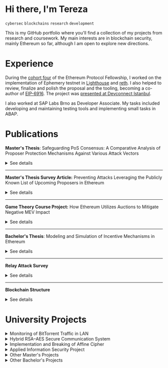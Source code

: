 # Hi there, I'm Tereza
`cybersec` `blockchains` `research` `development`

This is my GitHub portfolio where you'll find a collection of my projects from research and coursework.
My main interests are in blockchain security, mainly Ethereum so far, although I am open to explore new directions.

# Experience
During the [cohort four](https://github.com/eth-protocol-fellows/cohort-four) of the Ethereum Protocol Fellowship, I worked on the implementation of Ephemery testnet in [Lighthouse](https://github.com/terezaburianova/lighthouse) and [reth](https://github.com/terezaburianova/reth). I also helped to review, finalize and polish the proposal and the tooling, becoming a co-author of [EIP-6916](https://eips.ethereum.org/EIPS/eip-6916). The project was [presented at Devconnect Istanbul](https://streameth.org/65a90bf27932ebe436ba9348/watch?session=65b8f8cca5b2d09b88ec0f02).

I also worked at SAP Labs Brno as Developer Associate. My tasks included developing and maintaining testing tools and implementing small tasks in ABAP.

# Publications

**Master's Thesis**: 
Safeguarding PoS Consensus: A Comparative Analysis of Proposer Protection Mechanisms Against Various Attack Vectors
<details>
<summary>See details
</summary>

- `English` `Rust`
- [Thesis](https://www.vut.cz/en/students/final-thesis/detail/164846) | [Implementation](https://github.com/terezaburianova/leader-election-sim)
- Presented at [Excel@FIT](https://excel.fit.vutbr.cz/sbornik/) and [ETHPrague](https://ethprague.com/schedule?talk=1207-poster-session)
- Dean's Award for Excellent Master's Thesis
- **Abstract:** The thesis deals with proposer protection mechanisms in the Ethereum Proof-of-Stake consensus. The aim is to introduce the principles and possible weaknesses of the consensus mechanism, identify and investigate potential attack vectors targeting proposers, evaluate various proposer protection mechanisms and further investigate two selected mechanisms, Whisk and homomorphic sortition, by simulating their behaviour under different circumstances. For this purpose, a simulation framework was designed and several scenarios were proposed to test the security effectiveness of the mechanisms during the attack. Measurements were conducted to estimate the computational demand of both mechanisms. Finally, the results were discussed, the feasibility of the mechanisms was determined and topics for future research and improvements were suggested.

</details>

---
**Master's Thesis Survey Article:** Preventing Attacks Leveraging the Publicly Known List of Upcoming Proposers in Ethereum
<details>
<summary>See details</summary>

- `English`
- [Article](https://github.com/terezaburianova/terezaburianova/blob/390d19e9a0acc3fd6d5e9e49d22d01e12ad403d4/publications/DP_survey.pdf)
- **Abstract:** In the Ethereum PoS, the block proposers are known in advance and it is possible to obtain their IP addresses. This can lead to attacks like DoS, which can have negative impact on the network. The paper provides an overview of proposed and researched measures. The measures implemented partially or completely on the consensus layer include SSLE, like Whisk or Swap-or-Not SSLE, which generally manipulate a set of validators to hide the proposer’s identity. These solutions are feasible based on the concluded research but are too complex. SnSLE,
including the solution implemented in Algorand and the proposal adapted to Ethereum, select several proposers and choose one of them after their proposals. The anonymity set in these cases corresponds to the validator set, but fork-choice complications are introduced. The proposal for Polkadot is partially implemented on the network layer. It utilizes a construct called ring-VRF, which combines VRF and SNARKs. A solution implemented solely on the network layer, utilizing Dandelion++ and RLN to add a private pre-network, has also been included. Network layer solutions have too high latency based on an existing analysis and also are susceptible to attacks. The last solution is the distributed validators technology, where the obligations of one validator are distributed among several nodes. This solution is complex but increases the costs and requires a new type of client. The paper further describes the principle of each method, their drawbacks and points of further research, the methods are also
briefly compared based on various properties.
</details>

---
**Game Theory Course Project:** How Ethereum Utilizes Auctions to Mitigate Negative MEV Impact
<details>
<summary>See details</summary>

- `English`
- [Article](https://github.com/terezaburianova/terezaburianova/blob/38f0a98f03d3632e1cfc295fe191b01e3decdb3f/publications/THE.pdf)
- In Ethereum, MEV allows block proposers to increase their reward by ordering, including and excluding the transactions in the block. The profit gained from MEV can be significant. While MEV is an important part of many mechanisms, it can also have negative impact on the
consensus of PoS Ethereum. One of the mechanisms that has been proposed to mitigate these negative effects is the Proposer-Builder Separation (PBS). This project aims to generally describe the PBS mechanism and then take
a closer look at how the mechanism utilizes auctions. It describes the architecture of the PBS, analyses the blockspace auction of the MEV-Boost implementation and shortly introduces the Order Flow Auctions.
</details>

---
**Bachelor's Thesis**:
Modeling and Simulation of Incentive Mechanisms in Ethereum
<details>
<summary>
See details
</summary>

- `English` `Jupyter Notebook`
- [Thesis](https://www.vut.cz/en/students/final-thesis/detail/145085) | [Implementation](https://github.com/terezaburianova/incentive-mechanism-analysis/)
- **Abstract:** The topic of this thesis is the Ethereum incentive mechanism, in particular the changes introduced in EIP-1559. The aim of the thesis is to investigate the behaviour and propose any potential improvements in case of discovered flaws. The previously used first price auction mechanism required users to choose the incentive arbitrarily, which led to overpaying and high fee volatility. These problems occurred mainly due to higher network utilization after the popularization of projects such as decentralized finance, NFT collections, and the metaverse. The new incentive mechanism introduced the variable block size, which can adapt to the current network usage. Base fee, a value that indicates the minimum fee needed to include the transaction in the block, is then calculated based on the utilization of the previous block, making the fees more predictable. Several simulation experiments were proposed to investigate the typical behaviour and possible weaknesses of the mechanism. Finally, a possible improvement was found, and future research was proposed. The goals of the thesis were achieved, and the results were presented in the thesis.
</details>

---
**Relay Attack Survey**
<details>
<summary>
See details
</summary>

- `English`
- [Article](https://github.com/terezaburianova/terezaburianova/blob/390d19e9a0acc3fd6d5e9e49d22d01e12ad403d4/publications/BZA.pdf)
- **Abstract:** This survey summarizes interesting research regarding relay attacks with focus on the most affected areas - Passive Keyless Entry and Start vehicles, contactless payments and NTLM. Implementations of the attack and possible countermeasures are presented, with one of the most universal measures being distance bounding protocols.
</details>

---
**Blockchain Structure**
<details>
<summary>
See details
</summary>

- `English`
- [Article](https://github.com/terezaburianova/terezaburianova/blob/38f0a98f03d3632e1cfc295fe191b01e3decdb3f/publications/blockchain_structure.pdf)
- A short article, derived from the Bachelor's Thesis, describing the main blockchain components and the way they cooperate.
</details>



# University Projects

<details>
<summary>
Monitoring of BitTorrent Traffic in LAN
</summary>

- `English` `Python` `Networks` `Protocols`
- [Repository](https://github.com/terezaburianova/VUT-PDS) | [Protocol](https://github.com/terezaburianova/VUT-PDS/blob/562de0105c096a5dcb1f846b1ec08ec6b4db0b32/xburia28.pdf)
- In this project, the behaviour of protocols used in the BitTorrent architecture and communication was analysed and the findings were further described in detail. Methods for protocol detection were proposed and finally, the implementation of the chosen methods was presented.
</details>

<details>
<summary>
Hybrid RSA–AES Secure Communication System
</summary>

- `Python` `Cryptography` 
- [Repository](https://github.com/terezaburianova/VUT-KRY-AES-RSA/)
- This project implements a secure client–server messaging system where messages are encrypted with AES, the AES key is securely exchanged with RSA, and message integrity/authenticity is verified with RSA-signed hashes.
</details>

<details>
<summary>
Implementation and Breaking of Affine Cipher
</summary>

- `Czech` `C++` `Python` `Cryptography` `Frequency analysis`
- [Repository](https://github.com/terezaburianova/VUT-KRY-cipher-breaking) | [Documentation](https://github.com/terezaburianova/VUT-KRY-cipher-breaking/blob/f26b9c02d27db852dcc1ad3fce59a2f09f0836e3/doc.pdf)
- This project implements cryptanalysis tools for breaking and analyzing simple substitution ciphers, focusing on the Affine cipher. It provides functionality for encryption, decryption (with or without keys), and automated key recovery using frequency analysis, with special support for Czech language detection.
</details>

<details>
<summary>
Applied Information Security Project
</summary>

- `Czech` `Security`
- [Documentation](https://github.com/terezaburianova/terezaburianova/blob/da5666e1e2c190869840f70e4372ad8f18f39f9d/publications/BIS.pdf)
- An information security project based on a narrative case study that involved uncovering hidden data and solving cryptographic challenges. The project combined practical cryptography, secure communication, and investigative analysis to simulate a real-world security problem.
</details>



<details>
<summary>
Other Master's Projects
</summary>

- **Parallel and Distributed Algorithms**
  - `C++`
  - [Parallel Splitting Algorithm](https://github.com/terezaburianova/VUT-PRL-splitting/) | [K-Means algorithm](https://github.com/terezaburianova/VUT-PRL-Kmeans)
- **Functional and Logic Programming**
  - `Haskell` `Prolog`
  - [Decision Trees Classification and Training](https://github.com/terezaburianova/VUT-FLP-FP/) | [Hamiltonian Cycles](https://github.com/terezaburianova/VUT-FLP-LP/)
- **Computation Systems Architectures**
  - `C++`
  - [Parallelization](https://github.com/terezaburianova/VUT-AVS-paralelizace/) | [Vectorization](https://github.com/terezaburianova/VUT-AVS-vektorizace/)
- **Artificial Intelligence and Machine Learning**
  - `C++` `Python`
  - [Freecell](https://github.com/terezaburianova/VUT-SUI-freecell) | [Neural Networks](https://github.com/terezaburianova/VUT-SUI-neural)
- **Data Storage and Preparation**
  - `Jupyter Notebook` `Python` `Shell`
  - [Repository](https://github.com/terezaburianova/VUT-UPA)
</details>

<details>
<summary>
Other Bachelor's Projects
</summary>

- **Introduction to Programming Systems**
  - `C`
  - [Repository](https://github.com/terezaburianova/VUT-IZP)
- **Operating Systems**
  - `C`
  - [Repository](https://github.com/terezaburianova/VUT-IOS/tree/master/proj2)
- **Computer Communications and Networks**
  - `Python`
  - [Repository](https://github.com/terezaburianova/VUT-IPK/tree/main/proj1)
- **Network Applications and Network Administration**
  - `C++` `Lua`
  - [Repository](https://github.com/terezaburianova/VUT-ISA)
- **Signals and Systems**
  - `Jupyter Notebook`
  - [Repository](https://github.com/terezaburianova/VUT-ISS/)
- **Principles of Programming Languages**
  - `Python` `PHP`
  - [Repository](https://github.com/terezaburianova/VUT-IPP/)
- **Database Systems**
  - `SQL`
  - [Repository](https://github.com/terezaburianova/VUT-IDS)
</details>
